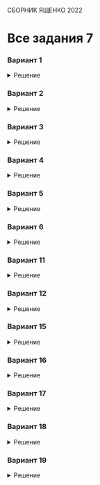<span class="space" onclick="loadURL('math//ege//2022//yashchenko//README')">СБОРНИК ЯЩЕНКО 2022</span>
# Все задания 7

### Вариант 1
<details><summary>Решение</summary>
<img src="https://raw.githubusercontent.com/BlueRect/egelib-content/main/img/Document%2028_194.jpg">
<b>Ответ:</b> 50.
</details>

### Вариант 2
<details><summary>Решение</summary>
<img src="https://raw.githubusercontent.com/BlueRect/egelib-content/main/img/Document%2028_195.jpg">
<b>Ответ:</b> 40.
</details>

### Вариант 3
<details><summary>Решение</summary>
<img src="https://raw.githubusercontent.com/BlueRect/egelib-content/main/img/Document%2028_196.jpg">
<b>Ответ:</b> 33.
</details>

### Вариант 4
<details><summary>Решение</summary>
<img src="https://raw.githubusercontent.com/BlueRect/egelib-content/main/img/Document%2028_197.jpg">
<b>Ответ:</b> 23.
</details>

### Вариант 5
<details><summary>Решение</summary>
<img src="https://raw.githubusercontent.com/BlueRect/egelib-content/main/img/Document%2028_198.jpg">
<b>Ответ:</b> 0,32.
</details>

### Вариант 6
<details><summary>Решение</summary>
<img src="https://raw.githubusercontent.com/BlueRect/egelib-content/main/img/Document%2028_199.jpg">
<b>Ответ:</b> 1,16.
</details>

### Вариант 11
<details><summary>Решение</summary>
<img src="https://raw.githubusercontent.com/BlueRect/egelib-content/main/img/Document%2028_200.jpg">
<b>Ответ:</b> 6250.
</details>

### Вариант 12
<details><summary>Решение</summary>
<img src="https://raw.githubusercontent.com/BlueRect/egelib-content/main/img/Document%2028_201.jpg">
<b>Ответ:</b> 1,3.
</details>

### Вариант 15
<details><summary>Решение</summary>
<img src="https://raw.githubusercontent.com/BlueRect/egelib-content/main/img/Document%2028_202.jpg">
<b>Ответ:</b> 6.
</details>

### Вариант 16
<details><summary>Решение</summary>
<img src="https://raw.githubusercontent.com/BlueRect/egelib-content/main/img/Document%2028_203.jpg">
<b>Ответ:</b> 96.
</details>

### Вариант 17
<details><summary>Решение</summary>
<img src="https://raw.githubusercontent.com/BlueRect/egelib-content/main/img/Document%2028_204.jpg">
<b>Ответ:</b> 7.
</details>

### Вариант 18
<details><summary>Решение</summary>
<img src="https://raw.githubusercontent.com/BlueRect/egelib-content/main/img/Document%2028_205.jpg">
<b>Ответ:</b> 28.
</details>

### Вариант 19
<details><summary>Решение</summary>
<img src="https://raw.githubusercontent.com/BlueRect/egelib-content/main/img/Document%2028_206.jpg">
<b>Ответ:</b> 6,5.
</details>
